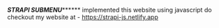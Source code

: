 *********************STRAPI SUBMENU***************************
implemented this website using javascript 
do checkout my website at - https://strapi-js.netlify.app
